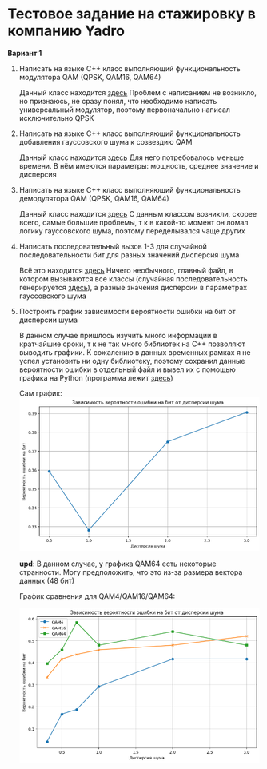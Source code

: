 ﻿# Тестовое задание на стажировку в компанию Yadro
**Вариант 1**

1) Написать на языке С++ класс выполняющий функциональность модулятора QAM (QPSK, QAM16, QAM64)

    Данный класс находится [здесь][P1]
    Проблем с написанием не возникло, но признаюсь, не сразу понял, что необходимо написать универсальный модулятор, поэтому первоначально написал исключительно QPSK

2) Написать на языке С++ класс выполняющий функциональность добавления гауссовского шума к созвездию QAM

    Данный класс находится [здесь][P2]
    Для него потребовалось меньше времени. В нём имеются параметры: мощность, среднее значение и дисперсия

3) Написать на языке С++ класс выполняющий функциональность демодулятора QAM (QPSK, QAM16, QAM64)

    Данный класс находится [здесь][P3]
    С данным классом возникли, скорее всего, самые большие проблемы, т к в какой-то момент он ломал логику гауссовского шума, поэтому переделывался чаще других

4) Написать последовательный вызов 1-3 для случайной последовательности бит для разных значений дисперсия шума

    Всё это находится [здесь][P4]
    Ничего необычного, главный файл, в котором вызываются все классы (случайная последовательность генерируется [здесь][P5]), а разные значения дисперсии в параметрах гауссовского шума

5) Построить график зависимости вероятности ошибки на бит от дисперсии шума

    В данном случае пришлось изучить много информации в кратчайшие сроки, т к не так много библиотек на C++ позволяют выводить графики. К сожалению в данных временных рамках я не успел установить ни одну библиотеку, поэтому сохранил данные вероятности ошибки в отдельный файл и вывел их с помощью графика на Python (программа лежит [здесь][P6])

    Сам график:
     ![graphic](https://github.com/Georgii2003/SDR/blob/main/Internship/graphic.png)

    **upd**: В данном случае, у графика QAM64 есть некоторые странности. Могу предположить, что это из-за размера вектора данных (48 бит)

    График сравнения для QAM4/QAM16/QAM64:

     ![graphic_1](https://github.com/Georgii2003/SDR/blob/main/Internship/graphic_1.png)





[P1]: <https://github.com/Georgii2003/SDR/tree/main/Internship/libraries/Qam_mod.h>
[P2]: <https://github.com/Georgii2003/SDR/tree/main/Internship/libraries/Gauss_noise.h>
[P3]: <https://github.com/Georgii2003/SDR/tree/main/Internship/libraries/Qam_demod.h>
[P4]: <https://github.com/Georgii2003/SDR/tree/main/Internship/Source.cpp>
[P5]: <https://github.com/Georgii2003/SDR/tree/main/Internship/libraries/Bits_generator.h>
[P6]: <https://github.com/Georgii2003/SDR/tree/main/Internship/error_probability.py>
